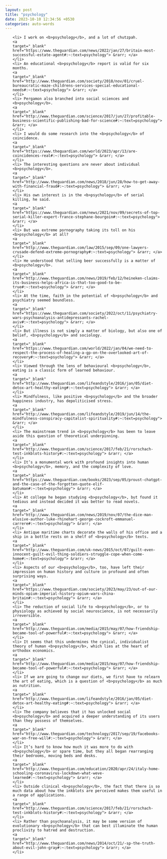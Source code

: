 ```yaml
---
layout: post
title: "psychology"
date: 2023-10-10 12:34:56 +0530
categories: auto-words
---
```

<ol>

    <li> I work on <b>psychology</b>, and a lot of chutzpah.
    <a 
    target="_blank" 
    href="https://www.theguardian.com/news/2022/jan/27/britain-most-successful-estate-agent#:~:text=psychology"> &rarr; </a>
    </li>
    <li> An educational <b>psychology</b> report is valid for six months.
    <a 
    target="_blank" 
    href="http://www.theguardian.com/society/2018/nov/01/cruel-bureaucratic-maze-childrens-services-special-educational-needs#:~:text=psychology"> &rarr; </a>
    </li>
    <li> Pergamon also branched into social sciences and <b>psychology</b>.
    <a 
    target="_blank" 
    href="http://www.theguardian.com/science/2017/jun/27/profitable-business-scientific-publishing-bad-for-science#:~:text=psychology"> &rarr; </a>
    </li>
    <li> I would do some research into the <b>psychology</b> of coincidence.
    <a 
    target="_blank" 
    href="https://www.theguardian.com/world/2023/apr/13/are-coincidences-real#:~:text=psychology"> &rarr; </a>
    </li>
    <li> The interesting questions are never about individual <b>psychology</b>.
    <a 
    target="_blank" 
    href="http://www.theguardian.com/news/2018/jun/28/how-to-get-away-with-financial-fraud#:~:text=psychology"> &rarr; </a>
    </li>
    <li> His own interest is in the <b>psychology</b> of serial killing, he said.
    <a 
    target="_blank" 
    href="https://www.theguardian.com/news/2021/nov/09/secrets-of-top-serial-killer-expert-france-stephane-bourgoin#:~:text=psychology"> &rarr; </a>
    </li>
    <li> But was extreme pornography taking its toll on his <b>psychology</b> at all?
    <a 
    target="_blank" 
    href="http://www.theguardian.com/law/2015/sep/09/one-lawyers-crusade-defend-extreme-pornography#:~:text=psychology"> &rarr; </a>
    </li>
    <li> He understood that selling beer successfully is a matter of <b>psychology</b>.
    <a 
    target="_blank" 
    href="http://www.theguardian.com/news/2019/feb/12/heineken-claims-its-business-helps-africa-is-that-too-good-to-be-true#:~:text=psychology"> &rarr; </a>
    </li>
    <li> At the time, faith in the potential of <b>psychology</b> and psychiatry seemed boundless.
    <a 
    target="_blank" 
    href="https://www.theguardian.com/society/2022/oct/11/psychiatry-wars-psychoanalysis-antidepressants-rachel-aviv#:~:text=psychology"> &rarr; </a>
    </li>
    <li> But illness is not simply a matter of biology, but also one of belief, <b>psychology</b> and sociology.
    <a 
    target="_blank" 
    href="https://www.theguardian.com/world/2022/jan/04/we-need-to-respect-the-process-of-healing-a-gp-on-the-overlooked-art-of-recovery#:~:text=psychology"> &rarr; </a>
    </li>
    <li> Viewed through the lens of behavioural <b>psychology</b>, eating is a classic form of learned behaviour.
    <a 
    target="_blank" 
    href="http://www.theguardian.com/lifeandstyle/2016/jan/05/diet-detox-art-healthy-eating#:~:text=psychology"> &rarr; </a>
    </li>
    <li> Mindfulness, like positive <b>psychology</b> and the broader happiness industry, has depoliticised stress.
    <a 
    target="_blank" 
    href="http://www.theguardian.com/lifeandstyle/2019/jun/14/the-mindfulness-conspiracy-capitalist-spirituality#:~:text=psychology"> &rarr; </a>
    </li>
    <li> The mainstream trend in <b>psychology</b> has been to leave aside this question of theoretical underpinning.
    <a 
    target="_blank" 
    href="http://www.theguardian.com/science/2017/feb/21/rorschach-test-inkblots-history#:~:text=psychology"> &rarr; </a>
    </li>
    <li> It’s a monumental work with profound insights into human <b>psychology</b>, memory, and the complexity of love.
    <a 
    target="_blank" 
    href="https://www.theguardian.com/books/2023/sep/05/proust-chatgpt-and-the-case-of-the-forgotten-quote-elif-batuman#:~:text=psychology"> &rarr; </a>
    </li>
    <li> At college he began studying <b>psychology</b>, but found it tedious and instead decided it was better to read novels.
    <a 
    target="_blank" 
    href="http://www.theguardian.com/news/2019/nov/07/the-dice-man-elusive-author-luke-rhinehart-george-cockroft-emmanuel-carrere#:~:text=psychology"> &rarr; </a>
    </li>
    <li> Antique maritime charts decorate the walls of his office and a ship in a bottle rests on a shelf of <b>psychology</b> texts.
    <a 
    target="_blank" 
    href="http://www.theguardian.com/uk-news/2015/oct/07/guilt-even-innocent-guilt-evil-thing-soldiers-struggle-cope-when-come-home#:~:text=psychology"> &rarr; </a>
    </li>
    <li> Aspects of our <b>psychology</b>, too, have left their impression on human history and culture in profound and often surprising ways.
    <a 
    target="_blank" 
    href="https://www.theguardian.com/society/2023/may/23/out-of-our-minds-opium-imperial-history-opium-wars-china-britain#:~:text=psychology"> &rarr; </a>
    </li>
    <li> The reduction of social life to <b>psychology</b>, or to physiology as achieved by social neuroscience, is not necessarily irreversible.
    <a 
    target="_blank" 
    href="http://www.theguardian.com/media/2015/may/07/how-friendship-became-tool-of-powerful#:~:text=psychology"> &rarr; </a>
    </li>
    <li> It seems that this undermines the cynical, individualist theory of human <b>psychology</b>, which lies at the heart of orthodox economics.
    <a 
    target="_blank" 
    href="http://www.theguardian.com/media/2015/may/07/how-friendship-became-tool-of-powerful#:~:text=psychology"> &rarr; </a>
    </li>
    <li> If we are going to change our diets, we first have to relearn the art of eating, which is a question of <b>psychology</b> as much as nutrition.
    <a 
    target="_blank" 
    href="http://www.theguardian.com/lifeandstyle/2016/jan/05/diet-detox-art-healthy-eating#:~:text=psychology"> &rarr; </a>
    </li>
    <li> The company believes that it has unlocked social <b>psychology</b> and acquired a deeper understanding of its users than they possess of themselves.
    <a 
    target="_blank" 
    href="http://www.theguardian.com/technology/2017/sep/19/facebooks-war-on-free-will#:~:text=psychology"> &rarr; </a>
    </li>
    <li> It’s hard to know how much it was more to do with <b>psychology</b> or spare time, but they all began rearranging their bedrooms, moving beds and desks.
    <a 
    target="_blank" 
    href="http://www.theguardian.com/education/2020/apr/24/italy-home-schooling-coronavirus-lockdown-what-weve-learned#:~:text=psychology"> &rarr; </a>
    </li>
    <li> Outside clinical <b>psychology</b>, the fact that there is so much data about how the inkblots are perceived makes them useful in a range of applications.
    <a 
    target="_blank" 
    href="http://www.theguardian.com/science/2017/feb/21/rorschach-test-inkblots-history#:~:text=psychology"> &rarr; </a>
    </li>
    <li> Rather than psychoanalysis, it may be some version of evolutionary <b>psychology</b> that can best illuminate the human proclivity to hatred and destruction.
    <a 
    target="_blank" 
    href="http://www.theguardian.com/news/2014/oct/21/-sp-the-truth-about-evil-john-gray#:~:text=psychology"> &rarr; </a>
    </li>